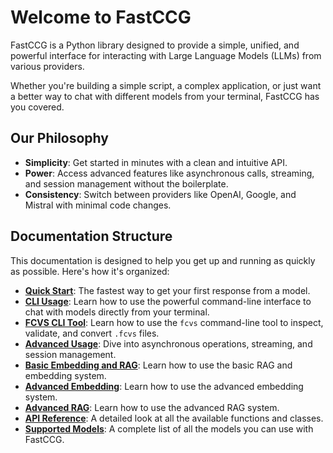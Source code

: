 # Welcome to FastCCG

FastCCG is a Python library designed to provide a simple, unified, and powerful interface for interacting with Large Language Models (LLMs) from various providers.

Whether you're building a simple script, a complex application, or just want a better way to chat with different models from your terminal, FastCCG has you covered.

## Our Philosophy

- **Simplicity**: Get started in minutes with a clean and intuitive API.
- **Power**: Access advanced features like asynchronous calls, streaming, and session management without the boilerplate.
- **Consistency**: Switch between providers like OpenAI, Google, and Mistral with minimal code changes.

## Documentation Structure

This documentation is designed to help you get up and running as quickly as possible. Here's how it's organized:

- **[Quick Start](./quick_start.md)**: The fastest way to get your first response from a model.
- **[CLI Usage](./cli_usage.md)**: Learn how to use the powerful command-line interface to chat with models directly from your terminal.
- **[FCVS CLI Tool](./fcvs_cli.md)**: Learn how to use the `fcvs` command-line tool to inspect, validate, and convert `.fcvs` files.
- **[Advanced Usage](./advanced_usage.md)**: Dive into asynchronous operations, streaming, and session management.
- **[Basic Embedding and RAG](./embedding_and_rag.md)**: Learn how to use the basic RAG and embedding system.
- **[Advanced Embedding](./advanced_embedding.md)**: Learn how to use the advanced embedding system.
- **[Advanced RAG](./advanced_rag.md)**: Learn how to use the advanced RAG system.
- **[API Reference](./api_reference.md)**: A detailed look at all the available functions and classes.
- **[Supported Models](./supported_models.md)**: A complete list of all the models you can use with FastCCG.
